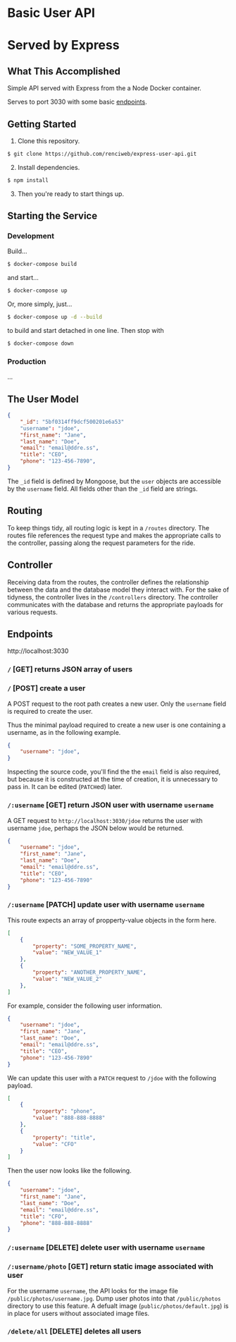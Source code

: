 # Basic User API
# Served by Express

## What This Accomplished

Simple API served with Express from the a Node Docker container.

Serves to port 3030 with some basic [endpoints](#endpoints).

## Getting Started

1. Clone this repository.

```bash
$ git clone https://github.com/renciweb/express-user-api.git
```

2. Install dependencies.

```bash
$ npm install
```

3. Then you're ready to start things up.

## Starting the Service

### Development

Build...

```bash
$ docker-compose build
```
and start...

```bash
$ docker-compose up
```
Or, more simply, just...

```bash
$ docker-compose up -d --build
```
to build and start detached in one line. Then stop with

```bash
$ docker-compose down
```

### Production

...

## The User Model

```json
{
    "_id": "5bf0314ff9dcf500201e6a53"
    "username": "jdoe",
    "first_name": "Jane",
    "last_name": "Doe",
    "email": "email@ddre.ss",
    "title": "CEO",
    "phone": "123-456-7890",
}
```

The `_id` field is defined by Mongoose, but the `user` objects are accessible by the `username` field. All fields other than the `_id` field are strings.

## Routing

To keep things tidy, all routing logic is kept in a `/routes` directory. The routes file references the request type and makes the appropriate calls to the controller, passing along the request parameters for the ride.

## Controller

Receiving data from the routes, the controller defines the relationship between the data and the database model they interact with. For the sake of tidyness, the controller lives in the `/controllers` directory. The controller communicates with the database and returns the appropriate payloads for various requests.

## Endpoints

http://localhost:3030

### `/` [GET] returns JSON array of users 
### `/` [POST] create a user

A POST request to the root path creates a new user. Only the `username` field is required to create the user.

Thus the minimal payload required to create a new user is one containing a username, as in the following example.

```json
{
    "username": "jdoe",
}
```

Inspecting the source code, you'll find the the `email` field is also required, but because it is constructed at the time of creation, it is unnecessary to pass in. It can be edited (`PATCH`ed) later.

### `/:username` [GET] return JSON user with username `username`

A GET request to `http://localhost:3030/jdoe` returns the user with username `jdoe`, perhaps the JSON below would be returned.

```json
{
    "username": "jdoe",
    "first_name": "Jane",
    "last_name": "Doe",
    "email": "email@ddre.ss",
    "title": "CEO",
    "phone": "123-456-7890"
}
```

### `/:username` [PATCH] update user with username `username`

This route expects an array of propperty-value objects in the form here.

```json
[
    {
        "property": "SOME_PROPERTY_NAME",
        "value": "NEW_VALUE_1"
    },
    {
        "property": "ANOTHER_PROPERTY_NAME",
        "value": "NEW_VALUE_2"
    },
]
```

For example, consider the following user information.

```json
{
    "username": "jdoe",
    "first_name": "Jane",
    "last_name": "Doe",
    "email": "email@ddre.ss",
    "title": "CEO",
    "phone": "123-456-7890"
}
```

We can update this user with a `PATCH` request to `/jdoe` with the following payload.

```json
[
    {
        "property": "phone",
        "value": "888-888-8888"
    },
    {
        "property": "title",
        "value": "CFO"
    }
]
```

Then the user now looks like the following.

```json
{
    "username": "jdoe",
    "first_name": "Jane",
    "last_name": "Doe",
    "email": "email@ddre.ss",
    "title": "CFO",
    "phone": "888-888-8888"
}
```

### `/:username` [DELETE] delete user with username `username`

### `/:username/photo` [GET] return static image associated with user

For the username `username`, the API looks for the image file `/public/photos/username.jpg`. Dump user photos into that `/public/photos` directory to use this feature. A defualt image (`public/photos/default.jpg`) is in place for users without associated image files.

### `/delete/all` [DELETE] deletes all users
